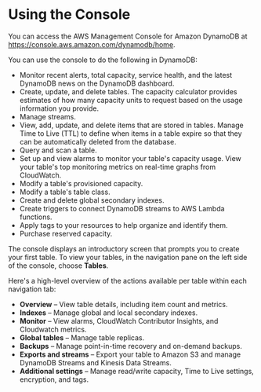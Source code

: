 # Using the Console<a name="ConsoleDynamoDB"></a>

You can access the AWS Management Console for Amazon DynamoDB at [https://console\.aws\.amazon\.com/dynamodb/home](https://console.aws.amazon.com/dynamodb/home)\.

You can use the console to do the following in DynamoDB:
+ Monitor recent alerts, total capacity, service health, and the latest DynamoDB news on the DynamoDB dashboard\. 
+ Create, update, and delete tables\. The capacity calculator provides estimates of how many capacity units to request based on the usage information you provide\.
+ Manage streams\.
+ View, add, update, and delete items that are stored in tables\. Manage Time to Live \(TTL\) to define when items in a table expire so that they can be automatically deleted from the database\.
+ Query and scan a table\.
+ Set up and view alarms to monitor your table's capacity usage\. View your table's top monitoring metrics on real\-time graphs from CloudWatch\.
+ Modify a table's provisioned capacity\.
+ Modify a table's table class\.
+ Create and delete global secondary indexes\.
+ Create triggers to connect DynamoDB streams to AWS Lambda functions\.
+ Apply tags to your resources to help organize and identify them\.
+ Purchase reserved capacity\.

The console displays an introductory screen that prompts you to create your first table\. To view your tables, in the navigation pane on the left side of the console, choose **Tables**\.

Here's a high\-level overview of the actions available per table within each navigation tab:
+ **Overview** – View table details, including item count and metrics\.
+ **Indexes** – Manage global and local secondary indexes\.
+ **Monitor** – View alarms, CloudWatch Contributor Insights, and Cloudwatch metrics\.
+ **Global tables** – Manage table replicas\.
+ **Backups** – Manage point\-in\-time recovery and on\-demand backups\.
+ **Exports and streams** – Export your table to Amazon S3 and manage DynamoDB Streams and Kinesis Data Streams\.
+ **Additional settings** – Manage read/write capacity, Time to Live settings, encryption, and tags\.
